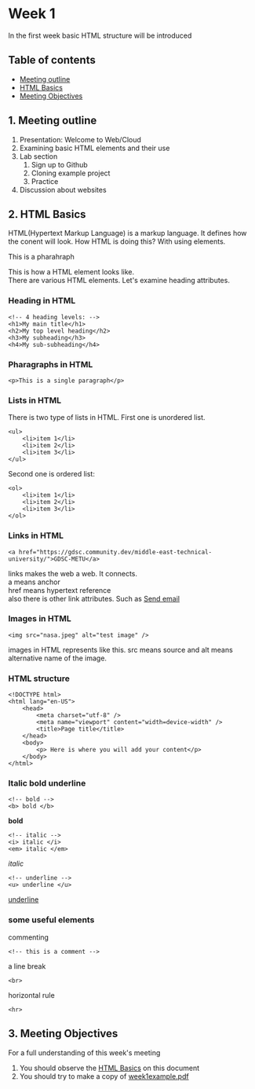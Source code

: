 # Week 1
In the first week basic HTML structure will be introduced
## Table of contents
- [Meeting outline](#outline)
- [HTML Basics](#Basics)
- [Meeting Objectives](#Objectives)

## 1. Meeting outline <span name="outline"></span>
1. Presentation: Welcome to Web/Cloud
2. Examining basic HTML elements and their use
3. Lab section
	1. Sign up to Github
	2. Cloning example project
	3. Practice
4. Discussion about websites

## 2. HTML Basics <span name="Basics"></span>
HTML(Hypertext Markup Language) is a markup language. It defines how the conent will look.
How HTML is doing this? With using elements.  
	<p> This is a pharahraph </p>
This is how a HTML element looks like.  
There are various HTML elements. Let's examine heading attributes.  
### Heading in HTML
	<!-- 4 heading levels: -->
	<h1>My main title</h1>
	<h2>My top level heading</h2>
	<h3>My subheading</h3>
	<h4>My sub-subheading</h4>
### Pharagraphs in HTML
	<p>This is a single paragraph</p>
### Lists in HTML
There is two type of lists in HTML. First one is unordered list.
	
	<ul>  
		<li>item 1</li>  
		<li>item 2</li>  
		<li>item 3</li>  
	</ul>  
	
Second one is ordered list:  

	<ol>
		<li>item 1</li>
		<li>item 2</li>
		<li>item 3</li>
	</ol>
	
### Links in HTML
	<a href="https://gdsc.community.dev/middle-east-technical-university/">GDSC-METU</a>
links makes the web a web. It connects.  
a means anchor  
href means hypertext reference  
also there is other link attributes. Such as
	<a href="mailto:abc@gmail.com">Send email</a>

### Images in HTML
	<img src="nasa.jpeg" alt="test image" />
images in HTML represents like this. src means source and alt means alternative name of the image.

### HTML structure
	<!DOCTYPE html>
	<html lang="en-US">
		<head>
			<meta charset="utf-8" />
			<meta name="viewport" content="width=device-width" />
			<title>Page title</title>
		</head>
		<body>
			<p> Here is where you will add your content</p>
		</body>
	</html>
### Italic bold underline

	<!-- bold -->
	<b> bold </b>
**bold**

	<!-- italic -->
	<i> italic </i>
	<em> italic </em>
	
<em> italic </em>  

	<!-- underline -->
	<u> underline </u>
<ins> underline </ins>

### some useful elements
commenting

	<!-- this is a comment -->	
a line break

	<br>
horizontal rule

	<hr>
	
## 3. Meeting Objectives <span name="Objectives"></span> 
For a full understanding of this week's meeting  
1) You should observe the [HTML Basics](#Basics) on this document
2) You should try to make a copy of [week1example.pdf](https://github.com/DSCMetu/WebCloudLessons/blob/main/week1/week1example.pdf)